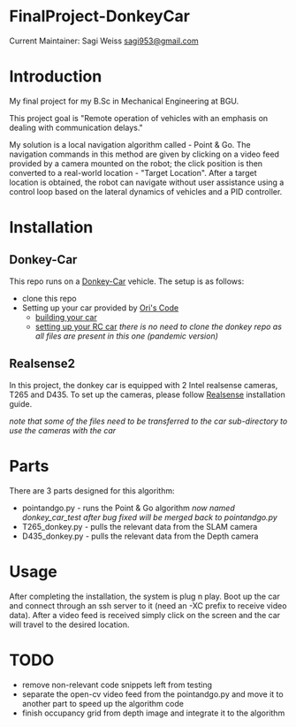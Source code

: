 # FinalProject-DonkeyCar

Current Maintainer: Sagi Weiss <sagi953@gmail.com>


# Introduction

My final project for my B.Sc in Mechanical Engineering at BGU.

This project goal is "Remote operation of vehicles with an emphasis on dealing with communication delays."

My solution is a local navigation algorithm called - Point & Go.
The navigation commands in this method are given by clicking on a video feed provided by a camera mounted on the robot; the click position is then converted to a real-world location - "Target Location". After a target location is obtained, the robot can navigate without user assistance using a control loop based on the lateral dynamics of vehicles and a PID controller.

# Installation

## Donkey-Car
This repo runs on a [Donkey-Car](https://www.donkeycar.com/) vehicle. The setup is as follows:
* clone this repo
* Setting up your car provided by [Ori's Code](https://ori.codes/)
  * [building your car](https://ori.codes/hardware/)
  * [setting up your RC car](https://ori.codes/software/donkeycar-rc/)
*there is no need to clone the donkey repo as all files are present in this one (pandemic version)*

## Realsense2
In this project, the donkey car is equipped with 2 Intel realsense cameras, T265 and D435.
To set up the cameras, please follow [Realsense](https://github.com/IntelRealSense/librealsense) installation guide.

*note that some of the files need to be transferred to the car sub-directory to use the cameras with the car*

# Parts

There are 3 parts designed for this algorithm:
* pointandgo.py - runs the Point & Go algorithm *now named donkey_car_test after bug fixed will be merged back to pointandgo.py*
* T265_donkey.py - pulls the relevant data from the SLAM camera
* D435_donkey.py - pulls the relevant data from the Depth camera

# Usage

After completing the installation, the system is plug n play. Boot up the car and connect through an ssh server to it (need an -XC prefix to receive video data). After a video feed is received simply click on the screen and the car will travel to the desired location.

# TODO
* remove non-relevant code snippets left from testing
* separate the open-cv video feed from the pointandgo.py and move it to another part to speed up the algorithm code
* finish occupancy grid from depth image and integrate it to the algorithm
